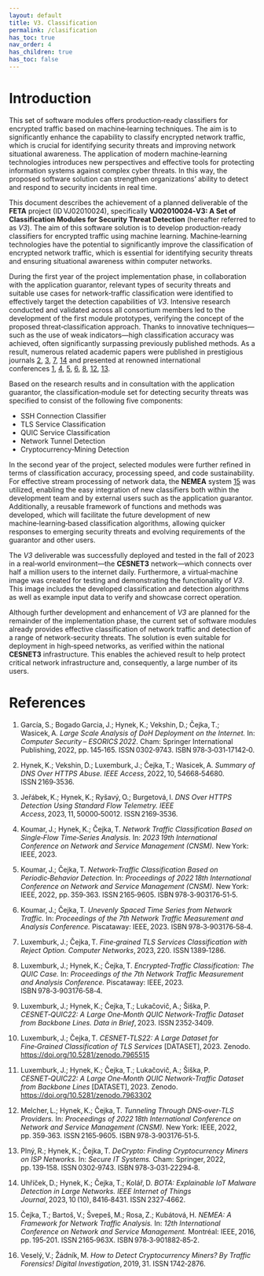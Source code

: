 ```yaml
---
layout: default
title: V3. Classification
permalink: /clasification
has_toc: true
nav_order: 4
has_children: true
has_toc: false
---
```


# Introduction

This set of software modules offers production‑ready classifiers for encrypted traffic based on machine‑learning techniques. The aim is to significantly enhance the capability to classify encrypted network traffic, which is crucial for identifying security threats and improving network situational awareness. The application of modern machine‑learning technologies introduces new perspectives and effective tools for protecting information systems against complex cyber threats. In this way, the proposed software solution can strengthen organizations’ ability to detect and respond to security incidents in real time.

This document describes the achievement of a planned deliverable of the **FETA** project (ID VJ02010024), specifically **VJ02010024‑V3: A Set of Classification Modules for Security Threat Detection** (hereafter referred to as *V3*). The aim of this software solution is to develop production‑ready classifiers for encrypted traffic using machine learning. Machine‑learning technologies have the potential to significantly improve the classification of encrypted network traffic, which is essential for identifying security threats and ensuring situational awareness within computer networks.

During the first year of the project implementation phase, in collaboration with the application guarantor, relevant types of security threats and suitable use cases for network‑traffic classification were identified to effectively target the detection capabilities of *V3*. Intensive research conducted and validated across all consortium members led to the development of the first module prototypes, verifying the concept of the proposed threat‑classification approach. Thanks to innovative techniques—such as the use of weak indicators—high classification accuracy was achieved, often significantly surpassing previously published methods. As a result, numerous related academic papers were published in prestigious journals [2](#ref2), [3](#ref3), [7](#ref7), [14](#ref14) and presented at renowned international conferences [1](#ref1), [4](#ref4), [5](#ref5), [6](#ref6), [8](#ref8), [12](#ref12), [13](#ref13).

Based on the research results and in consultation with the application guarantor, the classification‑module set for detecting security threats was specified to consist of the following five components:

* SSH Connection Classifier
* TLS Service Classification
* QUIC Service Classification
* Network Tunnel Detection
* Cryptocurrency‑Mining Detection

In the second year of the project, selected modules were further refined in terms of classification accuracy, processing speed, and code sustainability. For effective stream processing of network data, the **NEMEA** system [15](#ref15) was utilized, enabling the easy integration of new classifiers both within the development team and by external users such as the application guarantor. Additionally, a reusable framework of functions and methods was developed, which will facilitate the future development of new machine‑learning‑based classification algorithms, allowing quicker responses to emerging security threats and evolving requirements of the guarantor and other users.

The *V3* deliverable was successfully deployed and tested in the fall of 2023 in a real‑world environment—the **CESNET3** network—which connects over half a million users to the internet daily. Furthermore, a virtual‑machine image was created for testing and demonstrating the functionality of *V3*. This image includes the developed classification and detection algorithms as well as example input data to verify and showcase correct operation.

Although further development and enhancement of *V3* are planned for the remainder of the implementation phase, the current set of software modules already provides effective classification of network traffic and detection of a range of network‑security threats. The solution is even suitable for deployment in high‑speed networks, as verified within the national **CESNET3** infrastructure. This enables the achieved result to help protect critical network infrastructure and, consequently, a large number of its users.

# References

1. <span id="ref1"></span> García, S.; Bogado Garcia, J.; Hynek, K.; Vekshin, D.; Čejka, T.; Wasicek, A. *Large Scale Analysis of DoH Deployment on the Internet.* In: *Computer Security – ESORICS 2022*. Cham: Springer International Publishing, 2022, pp. 145‑165. ISSN 0302‑9743. ISBN 978‑3‑031‑17142‑0.  

2. <span id="ref2"></span> Hynek, K.; Vekshin, D.; Luxemburk, J.; Čejka, T.; Wasicek, A. *Summary of DNS Over HTTPS Abuse.* *IEEE Access*, 2022, 10, 54668‑54680. ISSN 2169‑3536.  

3. <span id="ref3"></span> Jeřábek, K.; Hynek, K.; Ryšavý, O.; Burgetová, I. *DNS Over HTTPS Detection Using Standard Flow Telemetry.* *IEEE Access*, 2023, 11, 50000‑50012. ISSN 2169‑3536.  

4. <span id="ref4"></span> Koumar, J.; Hynek, K.; Čejka, T. *Network Traffic Classification Based on Single‑Flow Time‑Series Analysis.* In: *2023 19th International Conference on Network and Service Management (CNSM).* New York: IEEE, 2023.  

5. <span id="ref5"></span> Koumar, J.; Čejka, T. *Network‑Traffic Classification Based on Periodic‑Behavior Detection.* In: *Proceedings of 2022 18th International Conference on Network and Service Management (CNSM).* New York: IEEE, 2022, pp. 359‑363. ISSN 2165‑9605. ISBN 978‑3‑903176‑51‑5.  

6. <span id="ref6"></span> Koumar, J.; Čejka, T. *Unevenly Spaced Time Series from Network Traffic.* In: *Proceedings of the 7th Network Traffic Measurement and Analysis Conference.* Piscataway: IEEE, 2023. ISBN 978‑3‑903176‑58‑4.  

7. <span id="ref7"></span> Luxemburk, J.; Čejka, T. *Fine‑grained TLS Services Classification with Reject Option.* *Computer Networks*, 2023, 220. ISSN 1389‑1286.  

8. <span id="ref8"></span> Luxemburk, J.; Hynek, K.; Čejka, T. *Encrypted‑Traffic Classification: The QUIC Case.* In: *Proceedings of the 7th Network Traffic Measurement and Analysis Conference.* Piscataway: IEEE, 2023. ISBN 978‑3‑903176‑58‑4.  

9. <span id="ref9"></span> Luxemburk, J.; Hynek, K.; Čejka, T.; Lukačovič, A.; Šiška, P. *CESNET‑QUIC22: A Large One‑Month QUIC Network‑Traffic Dataset from Backbone Lines.* *Data in Brief*, 2023. ISSN 2352‑3409.  

10. <span id="ref10"></span> Luxemburk, J.; Čejka, T. *CESNET‑TLS22: A Large Dataset for Fine‑Grained Classification of TLS Services* [DATASET], 2023. Zenodo. <https://doi.org/10.5281/zenodo.7965515>  

11. <span id="ref11"></span> Luxemburk, J.; Hynek, K.; Čejka, T.; Lukačovič, A.; Šiška, P. *CESNET‑QUIC22: A Large One‑Month QUIC Network‑Traffic Dataset from Backbone Lines* [DATASET], 2023. Zenodo. <https://doi.org/10.5281/zenodo.7963302>  

12. <span id="ref12"></span> Melcher, L.; Hynek, K.; Čejka, T. *Tunneling Through DNS‑over‑TLS Providers.* In: *Proceedings of 2022 18th International Conference on Network and Service Management (CNSM).* New York: IEEE, 2022, pp. 359‑363. ISSN 2165‑9605. ISBN 978‑3‑903176‑51‑5.  

13. <span id="ref13"></span> Plný, R.; Hynek, K.; Čejka, T. *DeCrypto: Finding Cryptocurrency Miners on ISP Networks.* In: *Secure IT Systems.* Cham: Springer, 2022, pp. 139‑158. ISSN 0302‑9743. ISBN 978‑3‑031‑22294‑8.  

14. <span id="ref14"></span> Uhříček, D.; Hynek, K.; Čejka, T.; Kolář, D. *BOTA: Explainable IoT Malware Detection in Large Networks.* *IEEE Internet of Things Journal*, 2023, 10 (10), 8416‑8431. ISSN 2327‑4662.  

15. <span id="ref15"></span> Čejka, T.; Bartoš, V.; Švepeš, M.; Rosa, Z.; Kubátová, H. *NEMEA: A Framework for Network Traffic Analysis.* In: *12th International Conference on Network and Service Management.* Montréal: IEEE, 2016, pp. 195‑201. ISSN 2165‑963X. ISBN 978‑3‑901882‑85‑2.  

16. <span id="ref16"></span> Veselý, V.; Žádník, M. *How to Detect Cryptocurrency Miners? By Traffic Forensics!* *Digital Investigation*, 2019, 31. ISSN 1742‑2876.  